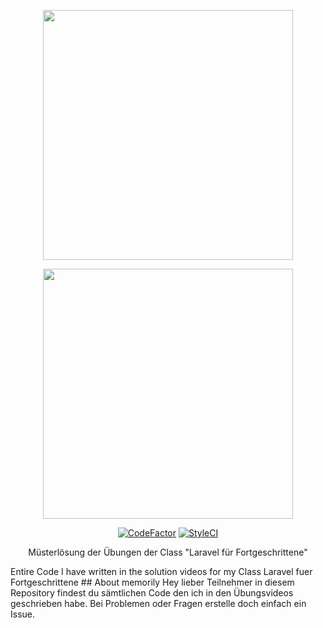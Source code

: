 <p align="center"><a href="https://www.webmasters-fernakademie.de"><img src="https://www.webmasters-fernakademie.de/images/wfa_img/logo-wfa.png?1571290125" width="400"></a></p>
<p align="center"><a href="https://laravel.com/"><img src="https://res.cloudinary.com/dtfbvvkyp/image/upload/v1566331377/laravel-logolockup-cmyk-red.svg" width="400">
    </a>  
    </p>
<p align="center">
<a href="https://www.codefactor.io/repository/github/cosnavel/memorily"><img src="https://www.codefactor.io/repository/github/cosnavel/memorily/badge" alt="CodeFactor" /></a>
    <a href="https://github.styleci.io/repos/239522723"><img src="https://github.styleci.io/repos/239522723/shield?branch=master" alt="StyleCI"></a>
</p>
<p align="center">
Müsterlösung der Übungen der Class "Laravel für Fortgeschrittene"
</p>
Entire Code I have written in the solution videos for my Class Laravel fuer Fortgeschrittene
## About memorily
Hey lieber Teilnehmer in diesem Repository findest du sämtlichen Code den ich in den Übungsvideos geschrieben habe. Bei Problemen oder Fragen erstelle doch einfach ein Issue.
